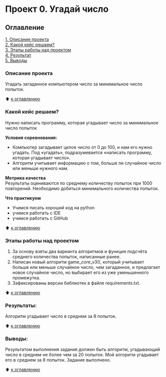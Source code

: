 # Проект 0. Угадай число

## Оглавление  
[1. Описание проекта](#описание-проекта)  
[2. Какой кейс решаем?](#какой-кейс-решаем)  
[3. Этапы работы над проектом](#этапы-работы-над-проектом)  
[4. Результат](#результаты)    
[5. Выводы](#выводы) 

### Описание проекта    
Угадать загаданное компьютером число за минимальное число попыток.

:arrow_up: [к оглавлению](#оглавление)


### Какой кейс решаем?    
Нужно написать программу, которая угадывает число за минимальное число попыток

**Условия соревнования:**  
- Компьютер загадывает целое число от 0 до 100, и нам его нужно угадать. Под «угадать», подразумевается «написать программу, которая угадывает число».
- Алгоритм учитывает информацию о том, больше ли случайное число или меньше нужного нам.

**Метрика качества**     
Результаты оцениваются по среднему количеству попыток при 1000 повторений. Необходимо добиться минимального количества попыток.

**Что практикуем**     
* Учимся писать хороший код на python
* учимся работать с IDE
* учимся работать с GitHub

:arrow_up: [к оглавлению](#оглавление)

### Этапы работы над проектом  
1. За основу взяты два варианта алгоритмов и функция подсчёта среднего количества попыток, написанные ранее. 
2. Написан новый алгоритм game_core_v3(), который учитывает больше или меньше случайное число, чем загаданное, и предлагает новое случайное число, но выбирает его из уже уменьшенного промежутка.  
3. Зафиксированы версии библиотек в файле requirements.txt.

:arrow_up: [к оглавлению](#оглавление)


### Результаты:  
Алгоритм угадывает число в среднем за 8 попыток. 

:arrow_up: [к оглавлению](#оглавление)


### Выводы:  
Результатом выполнения задания должен быть алгоритм, угадывающий число в среднем не более чем за 20 попыток. Мой алгоритм угадывает его в среднем за 8 попыток. Задание выполнено.

:arrow_up: [к оглавлению](#оглавление)


